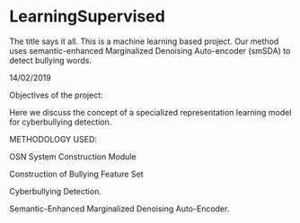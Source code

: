 # LearningSupervised
The title says it all. This is a machine learning based project. Our method uses semantic-enhanced Marginalized Denoising Auto-encoder (smSDA)  to detect bullying words.

14/02/2019

Objectives of the project:

Here we discuss the concept of a specialized representation learning
model for cyberbullying detection.

METHODOLOGY USED:

OSN System Construction Module

Construction of Bullying Feature Set

Cyberbullying Detection.

Semantic-Enhanced Marginalized Denoising Auto-Encoder.
